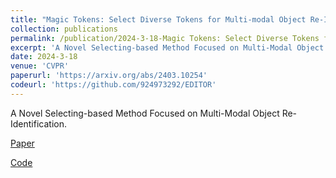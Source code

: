 ```yaml
---
title: "Magic Tokens: Select Diverse Tokens for Multi-modal Object Re-Identification"
collection: publications
permalink: /publication/2024-3-18-Magic Tokens: Select Diverse Tokens for Multi-modal Object Re-Identification
excerpt: 'A Novel Selecting-based Method Focused on Multi-Modal Object Re-Identification.'
date: 2024-3-18
venue: 'CVPR'
paperurl: 'https://arxiv.org/abs/2403.10254'
codeurl: 'https://github.com/924973292/EDITOR'
---
```

A Novel Selecting-based Method Focused on Multi-Modal Object Re-Identification.

[Paper](https://arxiv.org/abs/2403.10254)

[Code](https://github.com/924973292/EDITOR)
